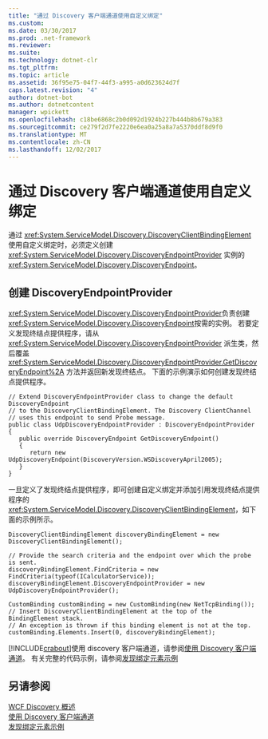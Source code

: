 ```yaml
---
title: "通过 Discovery 客户端通道使用自定义绑定"
ms.custom: 
ms.date: 03/30/2017
ms.prod: .net-framework
ms.reviewer: 
ms.suite: 
ms.technology: dotnet-clr
ms.tgt_pltfrm: 
ms.topic: article
ms.assetid: 36f95e75-04f7-44f3-a995-a0d623624d7f
caps.latest.revision: "4"
author: dotnet-bot
ms.author: dotnetcontent
manager: wpickett
ms.openlocfilehash: c18be6868c2b0d092d1924b227b444b8b679a383
ms.sourcegitcommit: ce279f2d7fe2220e6ea0a25a8a7a5370ddf8d9f0
ms.translationtype: MT
ms.contentlocale: zh-CN
ms.lasthandoff: 12/02/2017
---
```

# <a name="using-a-custom-binding-with-the-discovery-client-channel"></a>通过 Discovery 客户端通道使用自定义绑定
通过 <xref:System.ServiceModel.Discovery.DiscoveryClientBindingElement> 使用自定义绑定时，必须定义创建 <xref:System.ServiceModel.Discovery.DiscoveryEndpointProvider> 实例的 <xref:System.ServiceModel.Discovery.DiscoveryEndpoint>。  
  
## <a name="creating-a-discoveryendpointprovider"></a>创建 DiscoveryEndpointProvider  
 <xref:System.ServiceModel.Discovery.DiscoveryEndpointProvider>负责创建<xref:System.ServiceModel.Discovery.DiscoveryEndpoint>按需的实例。 若要定义发现终结点提供程序，请从 <xref:System.ServiceModel.Discovery.DiscoveryEndpointProvider> 派生类，然后覆盖 <xref:System.ServiceModel.Discovery.DiscoveryEndpointProvider.GetDiscoveryEndpoint%2A> 方法并返回新发现终结点。 下面的示例演示如何创建发现终结点提供程序。  
  
```  
// Extend DiscoveryEndpointProvider class to change the default DiscoveryEndpoint  
// to the DiscoveryClientBindingElement. The Discovery ClientChannel   
// uses this endpoint to send Probe message.  
public class UdpDiscoveryEndpointProvider : DiscoveryEndpointProvider  
{  
   public override DiscoveryEndpoint GetDiscoveryEndpoint()  
   {  
      return new UdpDiscoveryEndpoint(DiscoveryVersion.WSDiscoveryApril2005);  
   }  
}  
```  
  
 一旦定义了发现终结点提供程序，即可创建自定义绑定并添加引用发现终结点提供程序的 <xref:System.ServiceModel.Discovery.DiscoveryClientBindingElement>，如下面的示例所示。  
  
```  
DiscoveryClientBindingElement discoveryBindingElement = new DiscoveryClientBindingElement();  
  
// Provide the search criteria and the endpoint over which the probe is sent.  
discoveryBindingElement.FindCriteria = new FindCriteria(typeof(ICalculatorService));  
discoveryBindingElement.DiscoveryEndpointProvider = new UdpDiscoveryEndpointProvider();  
  
CustomBinding customBinding = new CustomBinding(new NetTcpBinding());  
// Insert DiscoveryClientBindingElement at the top of the BindingElement stack.  
// An exception is thrown if this binding element is not at the top.  
customBinding.Elements.Insert(0, discoveryBindingElement);  
```  
  
 [!INCLUDE[crabout](../../../../includes/crabout-md.md)]使用 discovery 客户端通道，请参阅[使用 Discovery 客户端通道](../../../../docs/framework/wcf/feature-details/using-the-discovery-client-channel.md)。 有关完整的代码示例，请参阅[发现绑定元素示例](../../../../docs/framework/wcf/samples/discovery-binding-element-sample.md)  
  
## <a name="see-also"></a>另请参阅  
 [WCF Discovery 概述](../../../../docs/framework/wcf/feature-details/wcf-discovery-overview.md)  
 [使用 Discovery 客户端通道](../../../../docs/framework/wcf/feature-details/using-the-discovery-client-channel.md)  
 [发现绑定元素示例](../../../../docs/framework/wcf/samples/discovery-binding-element-sample.md)
